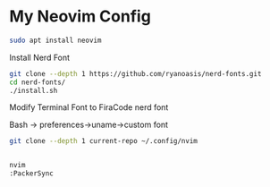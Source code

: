 # My Neovim Config

```bash
sudo apt install neovim

```


Install Nerd Font
```bash
git clone --depth 1 https://github.com/ryanoasis/nerd-fonts.git
cd nerd-fonts/
./install.sh 
```

Modify Terminal Font to FiraCode nerd font 


Bash -> preferences->uname->custom font 

```bash
git clone --depth 1 current-repo ~/.config/nvim


nvim
:PackerSync
```



